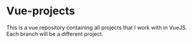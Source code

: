 # Vue-projects
This is a vue repository containing all projects that I work with in VueJS. Each branch will be a different project. 
